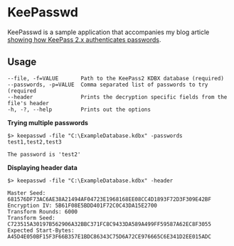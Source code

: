 ﻿KeePasswd
=========

KeePasswd is a sample application that accompanies my blog article [showing how KeePass 2.x authenticates passwords](https://sketchingdev.co.uk/blog/why-you-cant-recover-your-keepass-password.html).

Usage
-----
    --file, -f=VALUE       Path to the KeePass2 KDBX database (required)
    --passwords, -p=VALUE  Comma separated list of passwords to try (required
    --header               Prints the decryption specific fields from the file's header
    -h, -?, --help         Prints out the options

**Trying multiple passwords**

    $> keepasswd -file "C:\ExampleDatabase.kdbx" -passwords test1,test2,test3

	The password is 'test2'


**Displaying header data**

    $> keepasswd -file "C:\ExampleDatabase.kdbx" -header

    Master Seed: 681576DF73AC6AE38A21494AF04723E1968168EE08CC4D1893F72D3F309E42BF
    Encryption IV: 5B61F08E5BDD401F72C0C43DA15E2700
    Transform Rounds: 6000
    Transform Seed: C723515A30197B562906A32BBC371FC8C9433DA589A499FF59587A62EC8F3055
    Expected Start-Bytes: A45D4E050BF15F3F66B357E1BDC86343C75D6A72CE976665C6E341D2EE015ADC
